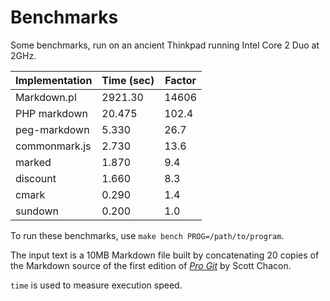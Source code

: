 # Benchmarks

Some benchmarks, run on an ancient Thinkpad running Intel Core 2 Duo at 2GHz.

|Implementation |  Time (sec)| Factor|
|---------------|------------|-------|
| Markdown.pl   | 2921.30    | 14606 |
| PHP markdown  | 20.475     | 102.4 |
| peg-markdown  | 5.330      |  26.7 |
| commonmark.js | 2.730      |  13.6 |
| marked        | 1.870      |   9.4 |
| discount      | 1.660      |   8.3 |
| cmark         | 0.290      |   1.4 |
| sundown       | 0.200      |   1.0 |

To run these benchmarks, use `make bench PROG=/path/to/program`.

The input text is a 10MB Markdown file built by concatenating 20 copies
of the Markdown source of the first edition of [*Pro
Git*](https://github.com/progit/progit/tree/master/en) by Scott Chacon.

`time` is used to measure execution speed.

